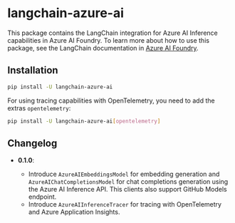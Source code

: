 # langchain-azure-ai

This package contains the LangChain integration for Azure AI Inference capabilities in Azure AI Foundry. To learn more about how to use this package, see the LangChain documentation in [Azure AI Foundry](https://aka.ms/azureai/langchain).

## Installation

```bash
pip install -U langchain-azure-ai
```

For using tracing capabilities with OpenTelemetry, you need to add the extras `opentelemetry`:

```bash
pip install -U langchain-azure-ai[opentelemetry]
```

## Changelog

- **0.1.0**:

  - Introduce `AzureAIEmbeddingsModel` for embedding generation and `AzureAIChatCompletionsModel` for chat completions generation using the Azure AI Inference API. This clients also support GitHub Models endpoint.
  - Introduce `AzureAIInferenceTracer` for tracing with OpenTelemetry and Azure Application Insights.